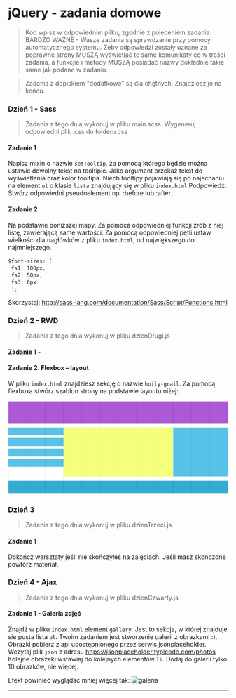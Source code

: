 # jQuery - zadania domowe
> Kod wpisz w odpowiednim pliku, zgodnie z poleceniem zadania.
BARDZO WAŻNE - Wasze zadania są sprawdzanie przy pomocy automatycznego systemu. Żeby odpowiedzi zostały uznane za poprawne strony MUSZĄ wyświetlać te same komunikaty co w treści zadania, a funkcjie i metody MUSZĄ posiadać nazwy dokładnie takie same jak podane w zadaniu.

> Zadania z dopiskiem "dodatkowe" są dla chętnych. Znajdziesz je na końcu.

### Dzień 1 - Sass
> Zadania z tego dnia wykonuj w pliku main.scss. Wygeneruj odpowiedni plik .css do folderu css

#### Zadanie 1

Napisz mixin o nazwie `setTooltip`, za pomocą którego będzie można ustawić dowolny tekst na tooltipie. Jako argument przekaż tekst do wyświetlenia oraz kolor tooltipa. Niech tooltipy pojawiają się po najechaniu na element `ul` o klasie `lista` znajdujący się w pliku `index.html`
Podpowiedź: Stwórz odpowiedni pseudoelement np. :before lub :after.

#### Zadanie 2

Na podstawie poniższej mapy. Za pomoca odpowiedniej funkcji zrób z niej listę, zawierającą same wartości.
Za pomocą odpowiedniej pętli ustaw wielkości dla nagłówków z pliku `index.html`, od największego do najmniejszego.

```
$font-sizes: (
 fs1: 100px,
 fs2: 50px,
 fs3: 6px
 );
```
Skorzystaj: http://sass-lang.com/documentation/Sass/Script/Functions.html

### Dzień 2 - RWD
> Zadania z tego dnia wykonuj w pliku dzienDrugi.js

#### Zadanie 1 - 



#### Zadanie 2. Flexbox &ndash; layout
W pliku `index.html` znajdziesz sekcję o nazwie `hoily-grail`.
Za pomocą flexboxa stwórz szablon strony na podstawie layoutu niżej:

![grid](images/hoily.jpg)



### Dzień 3
> Zadania z tego dnia wykonuj w pliku dzienTrzeci.js

#### Zadanie 1
Dokończ warsztaty jeśli nie skończyłeś na zajęciach. Jeśli masz skończone powtórz materiał.

### Dzień 4 - Ajax
> Zadania z tego dnia wykonuj w pliku dzienCzwarty.js

#### Zadanie 1 - Galeria zdjęć

Znajdź w pliku `index.html` element ```gallery```. Jest to sekcja, w której znajduje się pusta lista ```ul```.
Twoim zadaniem jest stworzenie galerii z obrazkami :). Obrazki pobierz z api udostępnionego przez serwis jsonplaceholder.
Wczytaj plik ```json``` z adresu https://jsonplaceholder.typicode.com/photos
Kolejne obrazeki wstawiaj do kolejnych elementów ```li```. Dodaj do galerii tylko 10 obrazków, nie więcej.

Efekt powinieć wyglądać mniej więcej tak:
![galeria](images/galeria.png)

-----------------------------------------
<!--- Czekam az bedzie api
### Dodatkowe

#### Zadanie 1 - Lista ToDO


W folderze ```toDO``` znajdziesz pliki potrzebne do stworzenia listy toDO.
Spróbuj zrobić je za pomocą jQuery, zapisując i usuwając elementy z serwera. Wykorzystaj AJAX.

Pod adresem http://api.coderslab.pl/todoList są przechowywane elementy listy toDO.
Lista ta ma spełniać następujące założenia:

1. Po wpisaniu zadania i naciśnięciu guzika ```Add task``` do listy ma zostać dodane nowe zadanie (z wpisaną odpowiednią treścią). Jednocześnie ma się wyświetlić guzik służący do oznaczenia tego zadania jako zrobione oraz guzikiem służącym do usunięcia tego zadania (przykładowe zadanie jest zakomentowane w HTML).
Zadanie powinno również zostać zapisane na serwerze.

2. Po naciśnięciu na guzik ```Complete``` treść zadania ma się zmienić na kolor czerwony (jeżeli zadanie jest zrobione). Po ponownym naciśnieciu zadanie wraca do koloru domyślnego (czyli oznaczającego zadanie niezrobione).

3. Po naciśnieciu guzika ```Delete``` zadanie ma zniknąć z listy.
Zadanie powinno również zostać usunięte z serwera.

4. Po naciśnięciu guzika ```Remove finished tasks``` wszystkie zrobione zadania mają zniknąć z listy.
Zadania powinny również zostać usunięte z serwera. Pokaż użytkownikowi komunikat czy jest pewien tego że wszystkie elementy listy zostaną usunięte.

5. Zadanie może być dodane tylko gdy jego treść ma więcej niż pięć, a mniej niż sto znaków.

6. Po dodaniu zadania wartość inputa ma się zerować.

7. Ponad listą ma się znajdować licznik pokazujący, ile zadań zostało nam do zrobienia.
-->
